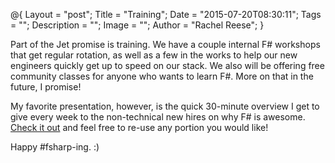 @{
    Layout = "post";
    Title = "Training";
    Date = "2015-07-20T08:30:11";
    Tags = "";
    Description = "";
    Image = "";
    Author = "Rachel Reese";
}

Part of the Jet promise is training. We have a couple internal F# workshops that get regular rotation, as well as a few in the works to help our new engineers quickly get up to speed on our stack. We also will be offering free community classes for anyone who wants to learn F#. More on that in the future, I promise! 

<!--more-->

My favorite presentation, however, is the quick 30-minute overview I get to give every week to the non-technical new hires on why F# is awesome. [Check it out](/pdf/Non-Tech.pdf) and feel free to re-use any portion you would like! 

Happy #fsharp-ing. :) 